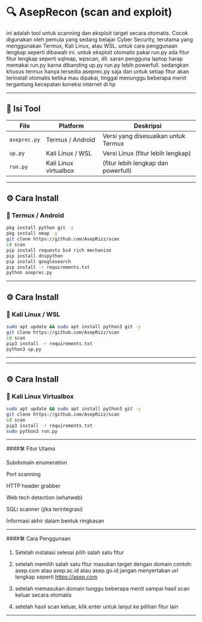 # 🔍 AsepRecon (scan and exploit)

ini adalah tool untuk scanning dan eksploit target secara otomatis. Cocok digunakan oleh pemula yang sedang belajar Cyber Security, terutama yang menggunakan Termux, Kali Linux, atau WSL.
untuk cara penggunaan lengkap seperti dibawah ini.
untuk eksploit otomatis pakai run.py ada fitur fitur lengkap seperti sqlmap, wpscan, dll. saran pengguna laptop harap memakai run.py karna dibanding up.py run.py lebih powerfull. sedangkan khusus termux hanya tersedia aseprec.py saja dan untuk setiap fitur akan terinstall otomatis ketika mau dipakai, tinggal menunggu beberapa menit tergantung kecepatan koneksi internet di hp

---

## 📁 Isi Tool

| File        | Platform         | Deskripsi                                |
|-------------|------------------|------------------------------------------|
| `aseprec.py`| Termux / Android | Versi yang disesuaikan untuk Termux      |
| `up.py`     | Kali Linux / WSL | Versi Linux (fitur lebih lengkap)        |
| `run.py`    | Kali Linux virtualbox | (fitur lebih lengkap dan powerfull) |

---

## ⚙️ Cara Install

### 🔸 Termux / Android
```bash
pkg install python git -y
pkg install nmap -y
git clone https://github.com/AsepRizz/scan
cd scan
pip install requests bs4 rich mechanize
pip install dnspython
pip install googlesearch
pip install -r requirements.txt
python aseprec.py

```

---

## ⚙️ Cara Install
### 🔸 Kali Linux / WSL
```bash
sudo apt update && sudo apt install python3 git -y
git clone https://github.com/AsepRizz/scan
cd scan
pip3 install -r requirements.txt
python3 up.py 

```

---

---

## ⚙️ Cara Install
### 🔸 Kali Linux Virtualbox
```bash
sudo apt update && sudo apt install python3 git -y
git clone https://github.com/AsepRizz/scan
cd scan
pip3 install -r requirements.txt
sudo python3 run.py 

```

---

####🛠️ Fitur Utama

Subdomain enumeration

Port scanning

HTTP header grabber

Web tech detection (whatweb)

SQLi scanner (jika terintegrasi)

Informasi akhir dalam bentuk ringkasan

---

####🛠️ Cara Penggunaan
1. Setelah instalasi selesai pilih salah satu fitur

2. setelah memilih salah satu fitur masukan target dengan domain contoh: asep.com atau asep.ac.id atau asep.go.id jangan menyertakan url lengkap seperti https://asep.com

3. setelah memasukan domain tunggu beberapa menit sampai hasil scan keluar secara otomatis

4. setelah hasil scan keluar, klik enter untuk lanjut ke pilihan fitur lain

---

